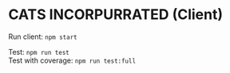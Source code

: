 # CATS INCORPURRATED (Client)

Run client: ```npm start```<br>

Test: ```npm run test``` <br>
Test with coverage: ```npm run test:full```